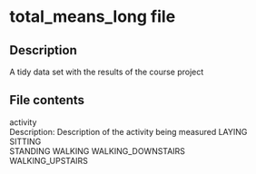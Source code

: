 # total_means_long file
## Description  
A tidy data set with the results of the course project  
## File contents
activity  
        Description: Description of the activity being measured
        LAYING  
        SITTING  
        STANDING
        WALKING
        WALKING_DOWNSTAIRS  
        WALKING_UPSTAIRS  

